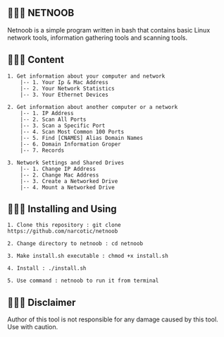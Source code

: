## 👨🏽‍💻 NETNOOB
Netnoob is a simple program written in bash that contains basic Linux network tools, information gathering tools and scanning tools.

## 👨🏽‍💻 Content

	1. Get information about your computer and network
		|-- 1. Your Ip & Mac Address
		|-- 2. Your Network Statistics
		|-- 3. Your Ethernet Devices

	2. Get information about another computer or a network
		|-- 1. IP Address
		|-- 2. Scan All Ports
		|-- 3. Scan a Specific Port
		|-- 4. Scan Most Common 100 Ports
		|-- 5. Find [CNAMES] Alias Domain Names
		|-- 6. Domain Information Groper
		|-- 7. Records

	3. Network Settings and Shared Drives
		|-- 1. Change IP Address
		|-- 2. Change Mac Address
		|-- 3. Create a Networked Drive
		|-- 4. Mount a Networked Drive

## 👨🏽‍💻 Installing and Using

	1. Clone this repository : git clone https://github.com/narcotic/netnoob

	2. Change directory to netnoob : cd netnoob

	3. Make install.sh executable : chmod +x install.sh

	4. Install : ./install.sh

	5. Use command : netnoob to run it from terminal

## 👨🏽‍💻 Disclaimer
Author of this tool is not responsible for any damage caused by this tool. Use with caution.
